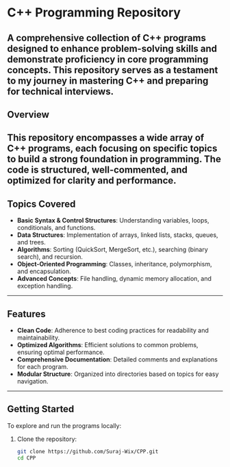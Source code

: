 # C++ Programming Repository
A comprehensive collection of C++ programs designed to enhance problem-solving skills and demonstrate proficiency in core programming concepts. This repository serves as a testament to my journey in mastering C++ and preparing for technical interviews.
---
## Overview
This repository encompasses a wide array of C++ programs, each focusing on specific topics to build a strong foundation in programming. The code is structured, well-commented, and optimized for clarity and performance.
---
## Topics Covered
- **Basic Syntax & Control Structures**: Understanding variables, loops, conditionals, and functions.
- **Data Structures**: Implementation of arrays, linked lists, stacks, queues, and trees.
- **Algorithms**: Sorting (QuickSort, MergeSort, etc.), searching (binary search), and recursion.
- **Object-Oriented Programming**: Classes, inheritance, polymorphism, and encapsulation.
- **Advanced Concepts**: File handling, dynamic memory allocation, and exception handling.
---
## Features
- **Clean Code**: Adherence to best coding practices for readability and maintainability.
- **Optimized Algorithms**: Efficient solutions to common problems, ensuring optimal performance.
- **Comprehensive Documentation**: Detailed comments and explanations for each program.
- **Modular Structure**: Organized into directories based on topics for easy navigation.
---
## Getting Started
To explore and run the programs locally:
1. Clone the repository:
   ```bash
   git clone https://github.com/Suraj-Wix/CPP.git
   cd CPP
